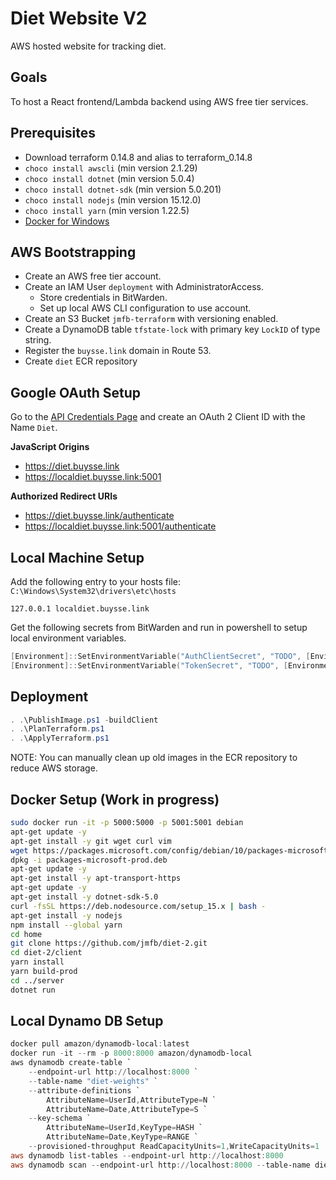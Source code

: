 # Diet Website V2

AWS hosted website for tracking diet.

## Goals

To host a React frontend/Lambda backend using AWS free tier services.

## Prerequisites

* Download terraform 0.14.8 and alias to terraform_0.14.8
* `choco install awscli` (min version 2.1.29)
* `choco install dotnet` (min version 5.0.4)
* `choco install dotnet-sdk` (min version 5.0.201)
* `choco install nodejs` (min version 15.12.0)
* `choco install yarn` (min version 1.22.5)
* [Docker for Windows](https://docs.docker.com/docker-for-windows/install/)

## AWS Bootstrapping

* Create an AWS free tier account.
* Create an IAM User `deployment` with AdministratorAccess.
	* Store credentials in BitWarden.
	* Set up local AWS CLI configuration to use account.
* Create an S3 Bucket `jmfb-terraform` with versioning enabled.
* Create a DynamoDB table `tfstate-lock` with primary key `LockID` of type string.
* Register the `buysse.link` domain in Route 53.
* Create `diet` ECR repository

## Google OAuth Setup

Go to the [API Credentials Page](https://console.cloud.google.com/apis/credentials) and create an OAuth 2 Client ID
with the Name `Diet`.

**JavaScript Origins**
* https://diet.buysse.link
* https://localdiet.buysse.link:5001

**Authorized Redirect URIs**
* https://diet.buysse.link/authenticate
* https://localdiet.buysse.link:5001/authenticate

## Local Machine Setup

Add the following entry to your hosts file: `C:\Windows\System32\drivers\etc\hosts`
```
127.0.0.1 localdiet.buysse.link
```

Get the following secrets from BitWarden and run in powershell to setup local environment variables.
```PowerShell
[Environment]::SetEnvironmentVariable("AuthClientSecret", "TODO", [EnvironmentVariableTarget]::Machine)
[Environment]::SetEnvironmentVariable("TokenSecret", "TODO", [EnvironmentVariableTarget]::Machine)
```

## Deployment

```PowerShell
. .\PublishImage.ps1 -buildClient
. .\PlanTerraform.ps1
. .\ApplyTerraform.ps1
```

NOTE: You can manually clean up old images in the ECR repository to reduce AWS storage.

## Docker Setup (Work in progress)

```sh
sudo docker run -it -p 5000:5000 -p 5001:5001 debian
apt-get update -y
apt-get install -y git wget curl vim
wget https://packages.microsoft.com/config/debian/10/packages-microsoft-prod.deb -O packages-microsoft-prod.deb
dpkg -i packages-microsoft-prod.deb
apt-get update -y
apt-get install -y apt-transport-https
apt-get update -y
apt-get install -y dotnet-sdk-5.0
curl -fsSL https://deb.nodesource.com/setup_15.x | bash -
apt-get install -y nodejs
npm install --global yarn
cd home
git clone https://github.com/jmfb/diet-2.git
cd diet-2/client
yarn install
yarn build-prod
cd ../server
dotnet run
```

## Local Dynamo DB Setup

```PowerShell
docker pull amazon/dynamodb-local:latest
docker run -it --rm -p 8000:8000 amazon/dynamodb-local
aws dynamodb create-table `
	--endpoint-url http://localhost:8000 `
	--table-name "diet-weights" `
	--attribute-definitions `
		AttributeName=UserId,AttributeType=N `
		AttributeName=Date,AttributeType=S `
	--key-schema `
		AttributeName=UserId,KeyType=HASH `
		AttributeName=Date,KeyType=RANGE `
	--provisioned-throughput ReadCapacityUnits=1,WriteCapacityUnits=1
aws dynamodb list-tables --endpoint-url http://localhost:8000
aws dynamodb scan --endpoint-url http://localhost:8000 --table-name diet-weights
```
